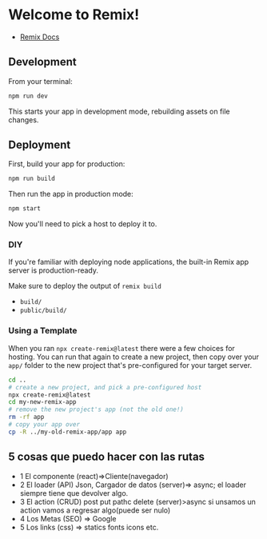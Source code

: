 # Welcome to Remix!

- [Remix Docs](https://remix.run/docs)

## Development

From your terminal:

```sh
npm run dev
```

This starts your app in development mode, rebuilding assets on file changes.

## Deployment

First, build your app for production:

```sh
npm run build
```

Then run the app in production mode:

```sh
npm start
```

Now you'll need to pick a host to deploy it to.

### DIY

If you're familiar with deploying node applications, the built-in Remix app server is production-ready.

Make sure to deploy the output of `remix build`

- `build/`
- `public/build/`

### Using a Template

When you ran `npx create-remix@latest` there were a few choices for hosting. You can run that again to create a new project, then copy over your `app/` folder to the new project that's pre-configured for your target server.

```sh
cd ..
# create a new project, and pick a pre-configured host
npx create-remix@latest
cd my-new-remix-app
# remove the new project's app (not the old one!)
rm -rf app
# copy your app over
cp -R ../my-old-remix-app/app app
```

## 5 cosas que puedo hacer con las rutas

- 1 El componente (react)=>Cliente(navegador)
- 2 El loader (API) Json, Cargador de datos (server)=> async; el loader siempre tiene que devolver algo.
- 3 El action (CRUD) post put pathc delete (server)>async si unsamos un action vamos a regresar algo(puede ser nulo)
- 4 Los Metas (SEO) => Google
- 5 Los links (css) => statics fonts icons etc.
